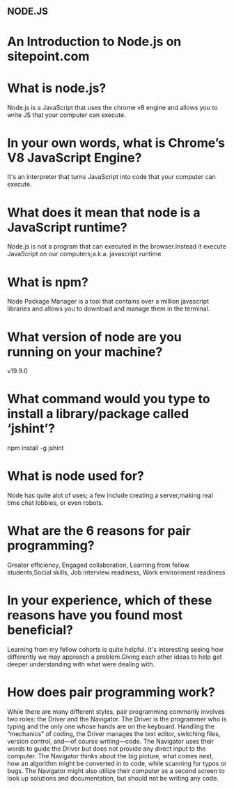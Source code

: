 ## NODE.JS

# An Introduction to Node.js on sitepoint.com

# What is node.js?
Node.js is a JavaScript that uses the chrome v8 engine and allows you to write JS that your computer can execute.

# In your own words, what is Chrome’s V8 JavaScript Engine?
It's an interpreter that turns JavaScript into code that your computer can execute.

# What does it mean that node is a JavaScript runtime?
Node.js is not a program that can executed in the browser.Instead it execute JavaScript on our computers;a.k.a. javascript runtime.

# What is npm?
Node Package Manager is a tool that contains over a million javascript libraries and allows you to download and manage them in the terminal.

# What version of node are you running on your machine?
v19.9.0

# What command would you type to install a library/package called ‘jshint’?
npm install -g jshint

# What is node used for?
Node has quite alot of uses; a few include creating a server,making real time chat lobbies, or even robots.

# What are the 6 reasons for pair programming?
Greater efficiency, Engaged collaboration, Learning from fellow students,Social skills, Job interview readiness, Work environment readiness

# In your experience, which of these reasons have you found most beneficial?
Learning from my fellow cohorts is quite helpful. It's interesting seeing how differently we may approach a problem.Giving each other ideas to help get deeper understanding with what were dealing with.

# How does pair programming work?
While there are many different styles, pair programming commonly involves two roles: the Driver and the Navigator. The Driver is the programmer who is typing and the only one whose hands are on the keyboard. Handling the “mechanics” of coding, the Driver manages the text editor, switching files, version control, and—of course writing—code. The Navigator uses their words to guide the Driver but does not provide any direct input to the computer. The Navigator thinks about the big picture, what comes next, how an algorithm might be converted in to code, while scanning for typos or bugs. The Navigator might also utilize their computer as a second screen to look up solutions and documentation, but should not be writing any code.